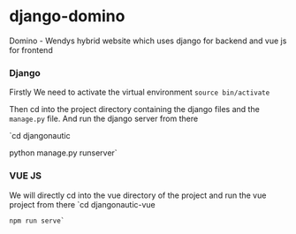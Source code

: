 # django-domino
Domino - Wendys hybrid website which uses django for backend and vue js for frontend

### Django 
  
   Firstly We need to activate the virtual environment 
  `source bin/activate`
  
  Then cd into the project directory containing the django files and the `manage.py` file. 
  And run the django server from there 
  
  `cd djangonautic
   
   python manage.py runserver`

### VUE JS

   We will directly cd into the vue directory of the project and run the vue project from there
   `cd djangonautic-vue
     
    npm run serve`
